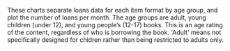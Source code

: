 These charts separate loans data for each item format by age group, and plot the number of loans per month. The age groups are adult, young children (under 12), and young people’s (12-17) books. This is an age rating of the content, regardless of who is borrowing the book. 'Adult' means not specifically designed for chidren rather than being restricted to adults only.
